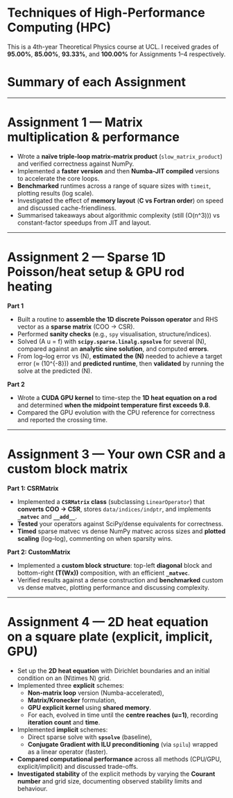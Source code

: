 # Techniques of High-Performance Computing (HPC)

This is a 4th-year Theoretical Physics course at UCL. I received grades of **95.00%**, **85.00%**, **93.33%**, and **100.00%** for Assignments 1–4 respectively.

# Summary of each Assignment
---
# Assignment 1 — Matrix multiplication & performance
- Wrote a **naïve triple-loop matrix–matrix product** (`slow_matrix_product`) and verified correctness against NumPy.
- Implemented a **faster version** and then **Numba-JIT compiled** versions to accelerate the core loops.
- **Benchmarked** runtimes across a range of square sizes with `timeit`, plotting results (log scale).
- Investigated the effect of **memory layout** (**C vs Fortran order**) on speed and discussed cache-friendliness.
- Summarised takeaways about algorithmic complexity (still \(O(n^3)\)) vs constant-factor speedups from JIT and layout.
---
# Assignment 2 — Sparse 1D Poisson/heat setup & GPU rod heating
**Part 1**
- Built a routine to **assemble the 1D discrete Poisson operator** and RHS vector as a **sparse matrix** (COO → CSR).
- Performed **sanity checks** (e.g., `spy` visualisation, structure/indices).
- Solved \(A u = f\) with **`scipy.sparse.linalg.spsolve`** for several \(N\), compared against an **analytic sine solution**, and computed **errors**.
- From log–log error vs \(N\), **estimated the \(N\)** needed to achieve a target error (≈ \(10^{-8}\)) and **predicted runtime**, then **validated** by running the solve at the predicted \(N\).

**Part 2**
- Wrote a **CUDA GPU kernel** to time-step the **1D heat equation on a rod** and determined **when the midpoint temperature first exceeds 9.8**.
- Compared the GPU evolution with the CPU reference for correctness and reported the crossing time.
---
# Assignment 3 — Your own CSR and a custom block matrix
**Part 1: CSRMatrix**
- Implemented a **`CSRMatrix` class** (subclassing `LinearOperator`) that **converts COO → CSR**, stores `data/indices/indptr`, and implements **`_matvec`** and **`__add__`**.
- **Tested** your operators against SciPy/dense equivalents for correctness.
- **Timed** sparse matvec vs dense NumPy matvec across sizes and **plotted scaling** (log–log), commenting on when sparsity wins.

**Part 2: CustomMatrix**
- Implemented a **custom block structure**: top-left **diagonal** block and bottom-right **\(T(Wx)\)** composition, with an efficient **`_matvec`**.
- Verified results against a dense construction and **benchmarked** custom vs dense matvec, plotting performance and discussing complexity.
---
# Assignment 4 — 2D heat equation on a square plate (explicit, implicit, GPU)
- Set up the **2D heat equation** with Dirichlet boundaries and an initial condition on an \(N\times N\) grid.
- Implemented three **explicit** schemes:
  - **Non-matrix loop** version (Numba-accelerated),
  - **Matrix/Kronecker** formulation,
  - **GPU explicit kernel** using **shared memory**.
  - For each, evolved in time until the **centre reaches \(u=1\)**, recording **iteration count** and **time**.
- Implemented **implicit** schemes:
  - Direct sparse solve with **`spsolve`** (baseline),
  - **Conjugate Gradient with ILU preconditioning** (via `spilu`) wrapped as a linear operator (faster).
- **Compared computational performance** across all methods (CPU/GPU, explicit/implicit) and discussed trade-offs.
- **Investigated stability** of the explicit methods by varying the **Courant number** and grid size, documenting observed stability limits and behaviour.
